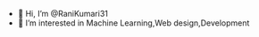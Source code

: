 - 👋 Hi, I’m @RaniKumari31
-  👀 I’m interested in Machine Learning,Web design,Development

<!---
RaniKumari31/RaniKumari31 is a ✨ special ✨ repository because its `README.md` (this file) appears on your GitHub profile.
You can click the Preview link to take a look at your changes.
--->
